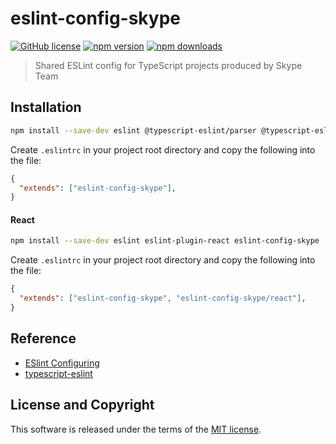 # eslint-config-skype

[![GitHub license](https://img.shields.io/badge/license-MIT-blue.svg?style=flat-square)](https://github.com/a-tarasyuk/eslint-config-skype/blob/master/LICENSE.md) [![npm version](https://img.shields.io/npm/v/eslint-config-skype.svg?style=flat-square)](https://www.npmjs.com/package/eslint-config-skype) [![npm downloads](https://img.shields.io/npm/dm/eslint-config-skype.svg?style=flat-square)](https://www.npmjs.com/package/eslint-config-skype)
> Shared ESLint config for TypeScript projects produced by Skype Team

## Installation

```bash
npm install --save-dev eslint @typescript-eslint/parser @typescript-eslint/eslint-plugin eslint-config-skype
```

Create `.eslintrc` in your project root directory and copy the following into the file:

```json
{
  "extends": ["eslint-config-skype"],
}
```

#### React

```bash
npm install --save-dev eslint eslint-plugin-react eslint-config-skype
```
Create `.eslintrc` in your project root directory and copy the following into the file:

```json
{
  "extends": ["eslint-config-skype", "eslint-config-skype/react"],
}
```

## Reference
- [ESlint Configuring](https://eslint.org/docs/user-guide/configuring)
- [typescript-eslint](https://github.com/typescript-eslint/typescript-eslint)

## License and Copyright
This software is released under the terms of the [MIT license](https://github.com/a-tarasyuk/eslint-config-skype/blob/master/LICENSE.md).